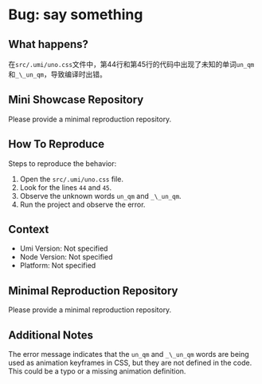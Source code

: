 # Bug: say something

## What happens?

在`src/.umi/uno.css`文件中，第44行和第45行的代码中出现了未知的单词`un_qm`和`_\_un_qm`，导致编译时出错。

## Mini Showcase Repository

Please provide a minimal reproduction repository.

## How To Reproduce

Steps to reproduce the behavior:

1. Open the `src/.umi/uno.css` file.
2. Look for the lines `44` and `45`.
3. Observe the unknown words `un_qm` and `_\_un_qm`.
4. Run the project and observe the error.

## Context

- Umi Version: Not specified
- Node Version: Not specified
- Platform: Not specified

## Minimal Reproduction Repository

Please provide a minimal reproduction repository.

## Additional Notes

The error message indicates that the `un_qm` and `_\_un_qm` words are being used as animation keyframes in CSS, but they are not defined in the code. This could be a typo or a missing animation definition.

